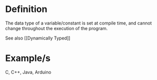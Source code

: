 # Definition
The data type of a variable/constant is set at compile time, and cannot change throughout the execution of the program.


See also [[Dynamically Typed]]

# Example/s

C, C++, Java, Arduino